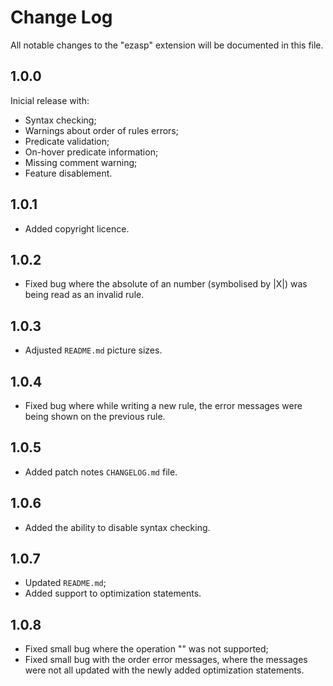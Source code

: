 # Change Log

All notable changes to the "ezasp" extension will be documented in this file.

## 1.0.0
Inicial release with:
- Syntax checking;
- Warnings about order of rules errors;
- Predicate validation;
- On-hover predicate information;
- Missing comment warning;
- Feature disablement.

## 1.0.1
- Added copyright licence.

## 1.0.2
- Fixed bug where the absolute of an number (symbolised by |X|) was being read as an invalid rule.

## 1.0.3
- Adjusted `README.md` picture sizes.

## 1.0.4
- Fixed bug where while writing a new rule, the error messages were being shown on the previous rule.

## 1.0.5
- Added patch notes `CHANGELOG.md` file.

## 1.0.6
- Added the ability to disable syntax checking.

## 1.0.7
- Updated `README.md`;
- Added support to optimization statements.

## 1.0.8
- Fixed small bug where the operation "\" was not supported;
- Fixed small bug with the order error messages, where the messages were not all updated with the newly added optimization statements.